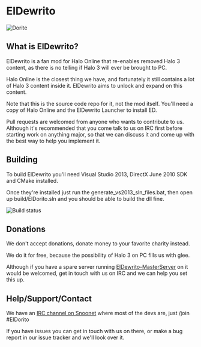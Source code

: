 # ElDewrito
![Dorite](https://media.tumblr.com/443e39ef17d62ccbc6e0f7a74c8fa431/tumblr_inline_neor2pzD3j1qb9x1g.gif)

## What is ElDewrito?
ElDewrito is a fan mod for Halo Online that re-enables removed Halo 3 content, as there is no telling if Halo 3 will ever be brought to PC.

Halo Online is the closest thing we have, and fortunately it still contains a lot of Halo 3 content inside it. ElDewrito aims to unlock and expand on this content.

Note that this is the source code repo for it, not the mod itself. You'll need a copy of Halo Online and the ElDewrito Launcher to install ED.

Pull requests are welcomed from anyone who wants to contribute to us.  
Although it's recommended that you come talk to us on IRC first before starting work on anything major, so that we can discuss it and come up with the best way to help you implement it.

## Building
To build ElDewrito you'll need Visual Studio 2013, DirectX June 2010 SDK and CMake installed.

Once they're installed just run the generate_vs2013_sln_files.bat, then open up build/ElDorito.sln and you should be able to build the dll fine.

![Build status](https://ci.appveyor.com/api/projects/status/github/ElDewrito/ElDorito?branch=master&retina=true)

## Donations
We don't accept donations, donate money to your favorite charity instead.

We do it for free, because the possibility of Halo 3 on PC fills us with glee.

Although if you have a spare server running [ElDewrito-MasterServer](https://github.com/ElDewrito/ElDewrito-MasterServer) on it would be welcomed, get in touch with us on IRC and we can help you set this up.

## Help/Support/Contact
We have an [IRC channel on Snoonet](https://irc.lc/snoonet/eldorito/) where most of the devs are, just /join #ElDorito

If you have issues you can get in touch with us on there, or make a bug report in our issue tracker and we'll look over it.